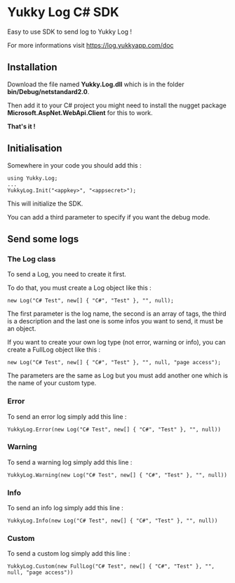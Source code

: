 # Yukky Log C# SDK

Easy to use SDK to send log to Yukky Log !

For more informations visit https://log.yukkyapp.com/doc

## Installation

Download the file named **Yukky.Log.dll** which is in the folder **bin/Debug/netstandard2.0**.

Then add it to your C# project you might need to install the nugget package **Microsoft.AspNet.WebApi.Client** for this to work.

**That's it !**

## Initialisation

Somewhere in your code you should add this :

```
using Yukky.Log;
...
YukkyLog.Init("<appkey>", "<appsecret>");
```

This will initialize the SDK.

You can add a third parameter to specify if you want the debug mode.

## Send some logs

### The Log class

To send a Log, you need to create it first.

To do that, you must create a Log object like this :

```
new Log("C# Test", new[] { "C#", "Test" }, "", null);
```

The first parameter is the log name, the second is an array of tags, the third is a description and the last one is some infos you want to send, it must be an object.

If you want to create your own log type (not error, warning or info), you can create a FullLog object like this :

```
new Log("C# Test", new[] { "C#", "Test" }, "", null, "page access");
```

The parameters are the same as Log but you must add another one which is the name of your custom type.

### Error

To send an error log simply add this line :

```
YukkyLog.Error(new Log("C# Test", new[] { "C#", "Test" }, "", null))
```

### Warning

To send a warning log simply add this line :

```
YukkyLog.Warning(new Log("C# Test", new[] { "C#", "Test" }, "", null))
```

### Info

To send an info log simply add this line :

```
YukkyLog.Info(new Log("C# Test", new[] { "C#", "Test" }, "", null))
```

### Custom

To send a custom log simply add this line :

```
YukkyLog.Custom(new FullLog("C# Test", new[] { "C#", "Test" }, "", null, "page access"))
```

